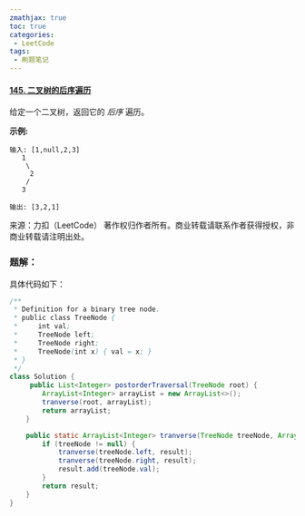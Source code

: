 ```yaml
---
zmathjax: true
toc: true
categories:
 - LeetCode
tags:
 - 刷题笔记
---
```


#### [145. 二叉树的后序遍历](https://leetcode-cn.com/problems/binary-tree-postorder-traversal/)

给定一个二叉树，返回它的 *后序* 遍历。

<!--more-->

 **示例:**

```
输入: [1,null,2,3]  
   1
    \
     2
    /
   3 

输出: [3,2,1]
```

来源：力扣（LeetCode）
著作权归作者所有。商业转载请联系作者获得授权，非商业转载请注明出处。

### 题解：

具体代码如下：

```java
/**
 * Definition for a binary tree node.
 * public class TreeNode {
 *     int val;
 *     TreeNode left;
 *     TreeNode right;
 *     TreeNode(int x) { val = x; }
 * }
 */
class Solution {
     public List<Integer> postorderTraversal(TreeNode root) {
        ArrayList<Integer> arrayList = new ArrayList<>();
        tranverse(root, arrayList);
        return arrayList;
    }

    public static ArrayList<Integer> tranverse(TreeNode treeNode, ArrayList<Integer> result){
        if (treeNode != null) {
            tranverse(treeNode.left, result);
            tranverse(treeNode.right, result);
            result.add(treeNode.val);
        }
        return result;
    }
}
```

